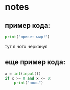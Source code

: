 # notes

## пример кода:

```python
print("привет мир!")
```

тут я чото черканул

## еще пример кода:

```python
x = int(input())
if x >= 0 and x <= 0:
    print("ноль")
```

